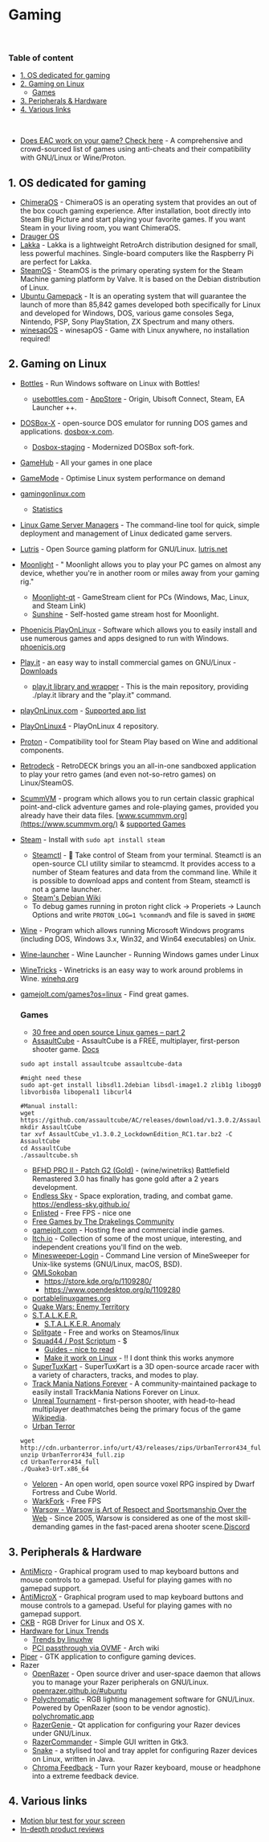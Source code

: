 # Gaming

<br>

### Table of content
- [1. OS dedicated for gaming](#1-os-dedicated-for-gaming)
- [2. Gaming on Linux](#2-gaming-on-linux)
  - [Games](#games)
- [3. Peripherals & Hardware](#3-peripherals--hardware)
- [4. Various links](#4-various-links)

<br>

- [Does EAC work on your game? Check here](https://areweanticheatyet.com/) - A comprehensive and crowd-sourced list of games using anti-cheats and their compatibility with GNU/Linux or Wine/Proton.

## 1. OS dedicated for gaming
- [ChimeraOS](https://chimeraos.org) - ChimeraOS is an operating system that provides an out of the box couch gaming experience. After installation, boot directly into Steam Big Picture and start playing your favorite games. If you want Steam in your living room, you want ChimeraOS.
- [Drauger OS](https://draugeros.org/)
- [Lakka](http://www.lakka.tv/) - Lakka is a lightweight RetroArch distribution designed for small, less powerful machines. Single-board computers like the Raspberry Pi are perfect for Lakka. 
- [SteamOS](https://store.steampowered.com/steamos) - SteamOS is the primary operating system for the Steam Machine gaming platform by Valve. It is based on the Debian distribution of Linux.
- [Ubuntu Gamepack](https://ualinux.com/en/ubuntu-gamepack) - It is an operating system that will guarantee the launch of more than 85,842 games developed both specifically for Linux and developed for Windows, DOS, various game consoles Sega, Nintendo, PSP, Sony PlayStation, ZX Spectrum and many others.
- [winesapOS](https://github.com/LukeShortCloud/winesapOS) - winesapOS - Game with Linux anywhere, no installation required! 

## 2. Gaming on Linux
- [Bottles](https://flathub.org/apps/details/com.usebottles.bottles) - Run Windows software on Linux with Bottles!
  - [usebottles.com](https://usebottles.com/) - [AppStore](https://usebottles.com/appstore/) - Origin, Ubisoft Connect, Steam, EA Launcher ++.
- [DOSBox-X](https://github.com/joncampbell123/dosbox-x) - open-source DOS emulator for running DOS games and applications. [dosbox-x.com](https://dosbox-x.com/).
  - [Dosbox-staging](https://github.com/dosbox-staging/dosbox-staging) - Modernized DOSBox soft-fork.
- [GameHub](https://github.com/tkashkin/GameHub) - All your games in one place
- [GameMode](https://github.com/FeralInteractive/gamemode) - Optimise Linux system performance on demand
- [gamingonlinux.com](https://www.gamingonlinux.com/)
  - [Statistics](https://www.gamingonlinux.com/users/statistics/)
- [Linux Game Server Managers](https://linuxgsm.com/) - The command-line tool for quick, simple deployment and management of Linux dedicated game servers.
- [Lutris](https://github.com/lutris/lutris) - Open Source gaming platform for GNU/Linux. [lutris.net](https://lutris.net/)
- [Moonlight](https://moonlight-stream.org/) - " Moonlight allows you to play your PC games on almost any device, whether you're in another room or miles away from your gaming rig."
  - [Moonlight-qt](https://github.com/moonlight-stream/moonlight-qt) - GameStream client for PCs (Windows, Mac, Linux, and Steam Link)
  - [Sunshine](https://github.com/LizardByte/Sunshine) - Self-hosted game stream host for Moonlight.
- [Phoenicis PlayOnLinux](https://github.com/PhoenicisOrg/phoenicis) - Software which allows you to easily install and use numerous games and apps designed to run with Windows. [phoenicis.org](https://phoenicis.org/)
- [Play.it](https://forge.dotslashplay.it/play.it) - an easy way to install commercial games on GNU/Linux - [Downloads](https://forge.dotslashplay.it/play.it/downloads)
  - [play.it library and wrapper](https://forge.dotslashplay.it/play.it/scripts) - This is the main repository, providing ./play.it library and the "play.it" command.
- [playOnLinux.com](https://www.playonlinux.com/en/) - [Supported app list](https://www.playonlinux.com/en/supported_apps-1-0.html)
- [PlayOnLinux4](https://github.com/PlayOnLinux/POL-POM-4) - PlayOnLinux 4 repository.
- [Proton](https://github.com/ValveSoftware/Proton) - Compatibility tool for Steam Play based on Wine and additional components.
- [Retrodeck](https://github.com/retrodeck/retrodeck) - RetroDECK brings you an all-in-one sandboxed application to play your retro games (and even not-so-retro games) on Linux/SteamOS.

- [ScummVM](https://github.com/scummvm/scummvm) - program which allows you to run certain classic graphical point-and-click adventure games and role-playing games, provided you already have their data files. [www.scummvm.org](https://www.scummvm.org/) & [supported Games](https://wiki.scummvm.org/index.php?title=Category:Supported_Games)
- [Steam](https://store.steampowered.com/) - Install with `sudo apt install steam`
  - [Steamctl](https://github.com/ValvePython/steamctl) - 🤸 Take control of Steam from your terminal. Steamctl is an open-source CLI utility similar to steamcmd. It provides access to a number of Steam features and data from the command line. While it is possible to download apps and content from Steam, steamctl is not a game launcher.
  - [Steam's Debian Wiki](https://wiki.debian.org/Steam#Basic_installation)
  - To debug games running in proton right click -> Properiets -> Launch Options and write `PROTON_LOG=1 %command%` and file is saved in `$HOME`
- [Wine](https://github.com/wine-mirror/wine) - Program which allows running Microsoft Windows programs (including DOS, Windows 3.x, Win32, and Win64 executables) on Unix.
- [Wine-launcher](https://github.com/hitman249/wine-launcher) - Wine Launcher - Running Windows games under Linux
- [WineTricks](https://github.com/Winetricks/winetricks) - Winetricks is an easy way to work around problems in Wine. [winehq.org](https://wiki.winehq.org/Winetricks)
- [gamejolt.com/games?os=linux](https://gamejolt.com/games?os=linux) - Find great games.

  ### Games
   - [30 free and open source Linux games – part 2 ](https://github.blog/2021-08-26-30-free-and-open-source-linux-games-part-2/)
   - [AssaultCube](https://assault.cubers.net/) - AssaultCube is a FREE, multiplayer, first-person shooter game. [Docs](https://assault.cubers.net/docs/getstarted.html)
  ````
  sudo apt install assaultcube assaultcube-data
  
  #might need these
  sudo apt-get install libsdl1.2debian libsdl-image1.2 zlib1g libogg0 libvorbis0a libopenal1 libcurl4

  #Manual install:
  wget https://github.com/assaultcube/AC/releases/download/v1.3.0.2/AssaultCube_v1.3.0.2_LockdownEdition_RC1.tar.bz2
  mkdir AssaultCube
  tar xvf AssaultCube_v1.3.0.2_LockdownEdition_RC1.tar.bz2 -C AssaultCube
  cd AssaultCube
  ./assaultcube.sh
  ````
   - [BFHD PRO II - Patch G2 (Gold)](https://www.moddb.com/mods/battlefield-hd-remastered-3/downloads/bfhd-pro-ii-patch-g-gold) - (wine/winetriks) Battlefield Remastered 3.0 has finally has gone gold after a 2 years development.
   - [Endless Sky](https://github.com/endless-sky/endless-sky) - Space exploration, trading, and combat game. https://endless-sky.github.io/
   - [Enlisted](https://store.steampowered.com/app/2051620/Enlisted/) - Free FPS - nice one 
   - [Free Games by The Drakelings Community](https://drakelings.bluedrake42.com/index.php?/category/1-free-games/)
   - [gamejolt.com](https://gamejolt.com) - Hosting free and commercial indie games.
   - [Itch.io](https://itch.io/) - Collection of some of the most unique, interesting, and independent creations you'll find on the web.
   - [Minesweeper-Login](https://github.com/OGoodness/Minesweeper-Login) - Command Line version of MineSweeper for Unix-like systems (GNU/Linux, macOS, BSD).
   - [QMLSokoban](https://github.com/yzhs/qmlsokoban)
     - https://store.kde.org/p/1109280/
     - https://www.opendesktop.org/p/1109280
   - [portablelinuxgames.org](https://portablelinuxgames.org/)
   - [Quake Wars: Enemy Territory](https://www.splashdamage.com/games/enemy-territory-quake-wars/)
   - [S.T.A.L.K.E.R.]()
     - [S.T.A.L.K.E.R. Anomaly ](https://drakelings.bluedrake42.com/index.php?/blogs/entry/11-i-cant-believe-this-full-game-is-free/)
   - [Splitgate](https://store.steampowered.com/app/677620/Splitgate/) - Free and works on Steamos/linux
   - [Squad44 / Post Scriptum](https://store.steampowered.com/app/736220/Squad_44/) - $
     - [Guides - nice to read](https://squadfm.org/)
     - [Make it work on Linux](https://www.youtube.com/watch?v=wz-7SbT1vEg) - !! I dont think this works anymore
   - [SuperTuxKart](https://snapcraft.io/supertuxkart) - SuperTuxKart is a 3D open-source arcade racer with a variety of characters, tracks, and modes to play.
   - [Track Mania Nations Forever](https://github.com/snapcrafters/tmnationsforever) - A community-maintained package to easily install TrackMania Nations Forever on Linux.
   - [Unreal Tournament](https://www.epicgames.com/unrealtournament/en-US/) - first-person shooter, with head-to-head multiplayer deathmatches being the primary focus of the game [Wikipedia](https://en.wikipedia.org./wiki/Unreal_tournament).
   - [Urban Terror](https://www.urbanterror.info/home/)
  ````
  wget http://cdn.urbanterror.info/urt/43/releases/zips/UrbanTerror434_full.zip
  unzip UrbanTerror434_full.zip
  cd UrbanTerror434_full
  ./Quake3-UrT.x86_64
  ````
   - [Veloren](https://github.com/veloren/veloren) - An open world, open source voxel RPG inspired by Dwarf Fortress and Cube World.
   - [WarkFork](https://store.steampowered.com/app/671610/Warfork/) - Free FPS
   - [Warsow - Warsow is Art of Respect and Sportsmanship Over the Web](https://warsow.net/) - Since 2005, Warsow is considered as one of the most skill-demanding games in the fast-paced arena shooter scene.[Discord](https://discord.com/invite/Z9UgZZM)

## 3. Peripherals & Hardware
- [AntiMicro](https://github.com/AntiMicro/antimicro) - Graphical program used to map keyboard buttons and mouse controls to a gamepad. Useful for playing games with no gamepad support.
- [AntiMicroX](https://github.com/AntiMicroX/antimicrox) - Graphical program used to map keyboard buttons and mouse controls to a gamepad. Useful for playing games with no gamepad support.
- [CKB](https://github.com/ccMSC/ckb) - RGB Driver for Linux and OS X.
- [Hardware for Linux Trends](https://linux-hardware.org/?view=trends)
  - [Trends by linuxhw](https://github.com/linuxhw/Trends)
  - [PCI passthrough via OVMF](https://wiki.archlinux.org/title/PCI_passthrough_via_OVMF) - Arch wiki
- [Piper](https://github.com/libratbag/piper) - GTK application to configure gaming devices.
- Razer
  - [OpenRazer](https://openrazer.github.io/) - Open source driver and user-space daemon that allows you to manage your Razer peripherals on GNU/Linux. [openrazer.github.io/#ubuntu](https://openrazer.github.io/#ubuntu)
  - [Polychromatic](https://github.com/polychromatic/polychromatic) - RGB lighting management software for GNU/Linux. Powered by OpenRazer (soon to be vendor agnostic). [polychromatic.app](https://polychromatic.app)
  - [RazerGenie ](https://github.com/z3ntu/RazerGenie) - Qt application for configuring your Razer devices under GNU/Linux.
  - [RazerCommander](https://github.com/GabMus/razerCommander) - Simple GUI written in Gtk3.
  - [Snake](http://bithatch.co.uk/snake.html) - a stylised tool and tray applet for configuring Razer devices on Linux, written in Java.
  - [Chroma Feedback](https://github.com/redaxmedia/chroma-feedback) - Turn your Razer keyboard, mouse or headphone into a extreme feedback device.

## 4. Various links
- [Motion blur test for your screen](https://www.testufo.com)
- [In-depth product reviews](https://www.rtings.com/)
